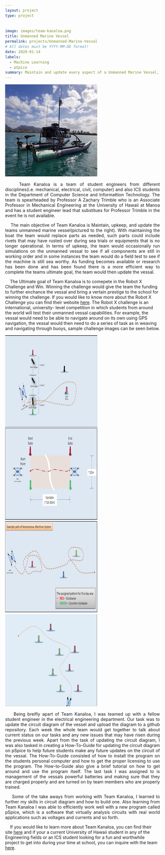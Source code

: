 ```yaml
---
layout: project
type: project


image: images/team-kanaloa.png
title: Unmanned Marine Vessel
permalink: projects/Unmanned-Marine-Vessal
# All dates must be YYYY-MM-DD format!
date: 2020-01-14
labels:
  - Machine Learning
  - pSpice
summary: Maintain and update every aspect of a Unmanned Marine Vessel, with the ultimate goal of winning the Robot X Challenge.
---
```


<img class="ui medium right floated rounded image" src="../images/team-kanaloa.png">

<p align="justify">
&nbsp;&nbsp;&nbsp;&nbsp;Team Kanaloa is a team of student engineers from different disciplines(i.e. mechanical, electrical, civil, computer) and also ICS students in the Department of Computer Science and Informattion Technology. The team is spearheaded by Professor A Zachary Trimble who is an Associate Professor in Mechanical Engineering at the University of Hawaii at Manoa and has a student engineer lead that substitues for Professor Trimble in the event he is not available.
</p>

<p align="justify">
&nbsp;&nbsp;&nbsp;&nbsp;The main objective of Team Kanaloa is Maintain, upkeep, and update the teams unmanned marine vessel(pictured to the right). With maintaining the boat the team would replace parts as needed, such parts could include rivets that may have rusted over during sea trials or equipments that is no longer operational. In terms of upkeep, the team would occasionally run simulations on the unmanned vessal to see if all components are still in working order and in some instances the team would do a field test to see if the machine is still sea worthy. As funding becomes available or research has been done and has been found there is a more efficient way to complete the teams ultimate goal, the team would then update the vessal.
</p>

&nbsp;&nbsp;&nbsp;&nbsp;The Ultimate goal of Team Kanaloa is to comepete in the Robot X Challenge and Win. Winning the challenge would give the team the funding to further enchance the vessal and bring a vertain prestige to the school for winning the challenge. If you would like to know more about the Robot X Challenge you can find their website [here](https://robotx.org). The Robot X challenge is an international, university- level competition in which students from around the world will test their unmanned vessal capabilities. For example, the vessal would need to be able to navigate around on its own using GPS navigation, the vessal would then need to do a series of task as in weaving and navigating through buoys, sample challenge images can be seen below.

<div class="ui centered medium rounded images">
  <img class="ui centered image" src="../images/Entrance-Exit.png">
  <img class="ui centered image" src="../images/nav-control.png">
  <img class="ui centered image" src="../images/totems.png">
  <img class="ui centered image" src="../images/follow-path.png">
</div>

<p align="justify">
&nbsp;&nbsp;&nbsp;&nbsp;Being breifly apart of Team Kanaloa, I was teamed up with a fellow student engineer in the electrical engineering department. Our task was to update the circuit diagram of the vessel and upload the diagram to a github repository. Each week the whole team would get together to talk about current status on our tasks and any new issues that may have risen during the previous week. Apart from the task of updating the circuit diagram, I was also tasked in creating a How-To-Guide for updating the circuit diagram on pSpice to help future students make any future updates on the circuit of the vessal. The How-To-Guide consisted of how to install the program on the students personal computer and how to get the proper licensing to use the program. The How-to-Guide also give a brief tutorial on how to get around and use the program itself. The last task I was assigned to is management of the vessals powerful batteries and making sure that they are charged properly and are turned on by team members who are properly trained.
</p>

<p align="justify">
&nbsp;&nbsp;&nbsp;&nbsp;Some of the take aways from working with Team Kanaloa, I learned to further my skills in circuit diagram and how to build one. Also learning from Team Kanaloa I was able to efficiently work well with a new program called pSpice, which is a software that virtually analysis circuits with real world applications such as voltages and currents and so forth.
</p>


&nbsp;&nbsp;&nbsp;&nbsp;If you would like to learn more about Team Kanaloa, you can find their site [here](http://rip.eng.hawaii.edu/research/unmanned-x-systems/) and if your a current University of Hawaii student in any of the Engineering fields or an ICS student looking for a fun and worthwhile project to get into during your time at school, you can inquire with the team [here](http://rip.eng.hawaii.edu/contact-us/).

